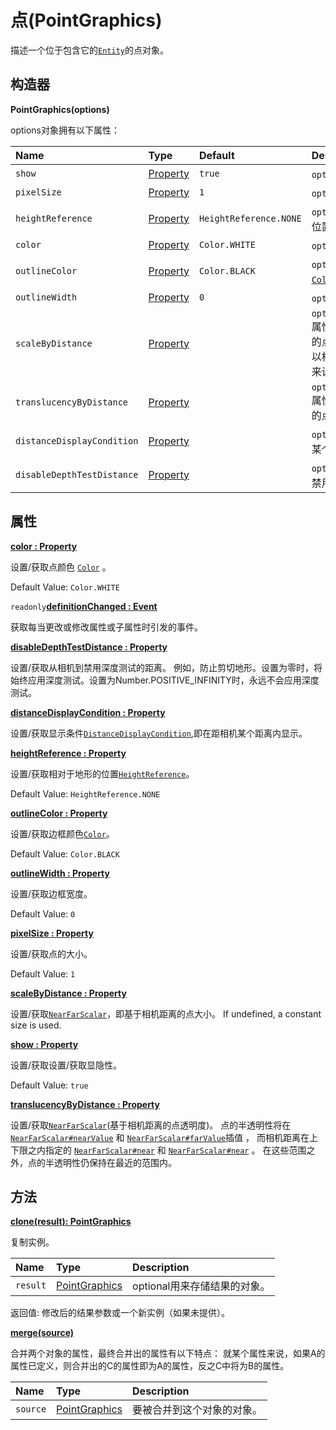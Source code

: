 # 点(PointGraphics)

描述一个位于包含它的[`Entity`](https://www.vvpstk.com/public/Cesium/Documentation/Entity.html)的点对象。

## 构造器

**PointGraphics(options)**

options对象拥有以下属性：

| Name                       | Type                                                         | Default                | Description                                                  |
| :------------------------- | :----------------------------------------------------------- | :--------------------- | :----------------------------------------------------------- |
| `show`                     | [Property](https://www.vvpstk.com/public/Cesium/Documentation/Property.html) | `true`                 | `optional`指定显隐性。                                       |
| `pixelSize`                | [Property](https://www.vvpstk.com/public/Cesium/Documentation/Property.html) | `1`                    | `optional`点的大小。                                         |
| `heightReference`          | [Property](https://www.vvpstk.com/public/Cesium/Documentation/Property.html) | `HeightReference.NONE` | `optional`相对于地形的位置。                                 |
| `color`                    | [Property](https://www.vvpstk.com/public/Cesium/Documentation/Property.html) | `Color.WHITE`          | `optional`指定颜色[`Color`](https://www.vvpstk.com/public/Cesium/Documentation/Color.html) |
| `outlineColor`             | [Property](https://www.vvpstk.com/public/Cesium/Documentation/Property.html) | `Color.BLACK`          | `optional`边框颜色[`Color`](https://www.vvpstk.com/public/Cesium/Documentation/Color.html)。 |
| `outlineWidth`             | [Property](https://www.vvpstk.com/public/Cesium/Documentation/Property.html) | `0`                    | `optional`边框宽度。                                         |
| `scaleByDistance`          | [Property](https://www.vvpstk.com/public/Cesium/Documentation/Property.html) |                        | `optional`[`NearFarScalar`](https://www.vvpstk.com/public/Cesium/Documentation/NearFarScalar.html) 属性 设置基于相机距离的点大小，也就是说可以根据不同的相机高度来设置点的不同大小。 |
| `translucencyByDistance`   | [Property](https://www.vvpstk.com/public/Cesium/Documentation/Property.html) |                        | `optional`[`NearFarScalar`](https://www.vvpstk.com/public/Cesium/Documentation/NearFarScalar.html) 属性 设置基于相机距离的点透明度。 |
| `distanceDisplayCondition` | [Property](https://www.vvpstk.com/public/Cesium/Documentation/Property.html) |                        | `optional`指定在距相机某个距离内显示。                       |
| `disableDepthTestDistance` | [Property](https://www.vvpstk.com/public/Cesium/Documentation/Property.html) |                        | `optional`指定从相机到禁用深度测试的距离。                   |

## 属性

**[color : Property]()**

设置/获取点颜色 [`Color`](https://www.vvpstk.com/public/Cesium/Documentation/Color.html) 。

Default Value: `Color.WHITE`

`readonly`**[definitionChanged : Event]()**

获取每当更改或修改属性或子属性时引发的事件。

**[disableDepthTestDistance : Property]()**

设置/获取从相机到禁用深度测试的距离。 例如，防止剪切地形。设置为零时，将始终应用深度测试。设置为Number.POSITIVE_INFINITY时，永远不会应用深度测试。

**[distanceDisplayCondition : Property]()**

设置/获取显示条件[`DistanceDisplayCondition`](https://www.vvpstk.com/public/Cesium/Documentation/DistanceDisplayCondition.html),即在距相机某个距离内显示。

**[heightReference : Property]()**

设置/获取相对于地形的位置[`HeightReference`](https://www.vvpstk.com/public/Cesium/Documentation/HeightReference.html)。

Default Value: `HeightReference.NONE`

**[outlineColor : Property]()**

设置/获取边框颜色[`Color`](https://www.vvpstk.com/public/Cesium/Documentation/Color.html)。

Default Value: `Color.BLACK`

**[outlineWidth : Property]()**

设置/获取边框宽度。

Default Value: `0`

**[pixelSize : Property]()**

设置/获取点的大小。

Default Value: `1`

**[scaleByDistance : Property]()**

设置/获取[`NearFarScalar`](https://www.vvpstk.com/public/Cesium/Documentation/NearFarScalar.html)，即基于相机距离的点大小。 If undefined, a constant size is used.

**[show : Property]()**

设置/获取设置/获取显隐性。

Default Value: `true`

**[translucencyByDistance : Property]()**

设置/获取[`NearFarScalar`](https://www.vvpstk.com/public/Cesium/Documentation/NearFarScalar.html)(基于相机距离的点透明度)。 点的半透明性将在 [`NearFarScalar#nearValue`](https://www.vvpstk.com/public/Cesium/Documentation/NearFarScalar.html#nearValue) 和 [`NearFarScalar#farValue`](https://www.vvpstk.com/public/Cesium/Documentation/NearFarScalar.html#farValue)插值 ， 而相机距离在上下限之内指定的 [`NearFarScalar#near`](https://www.vvpstk.com/public/Cesium/Documentation/NearFarScalar.html#near) 和 [`NearFarScalar#near`](https://www.vvpstk.com/public/Cesium/Documentation/NearFarScalar.html#near) 。 在这些范围之外，点的半透明性仍保持在最近的范围内。

## 方法

**[clone(result): PointGraphics]()**

复制实例。

| Name     | Type                                                         | Description                  |
| :------- | :----------------------------------------------------------- | :--------------------------- |
| `result` | [PointGraphics](https://www.vvpstk.com/public/Cesium/Documentation/PointGraphics.html) | optional用来存储结果的对象。 |

返回值: 修改后的结果参数或一个新实例（如果未提供）。

**[merge(source)]()**

合并两个对象的属性，最终合并出的属性有以下特点： 就某个属性来说，如果A的属性已定义，则合并出的C的属性即为A的属性，反之C中将为B的属性。

| Name     | Type                                                         | Description                |
| :------- | :----------------------------------------------------------- | :------------------------- |
| `source` | [PointGraphics](https://www.vvpstk.com/public/Cesium/Documentation/PointGraphics.html) | 要被合并到这个对象的对象。 |